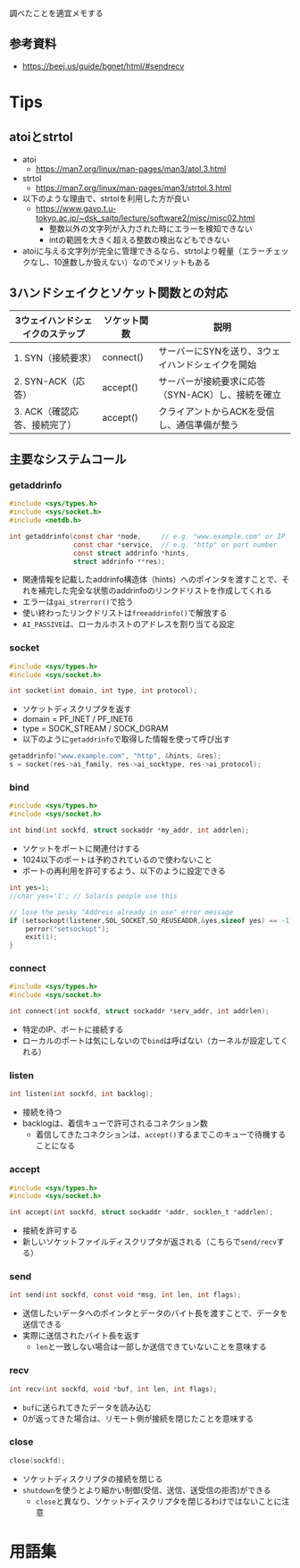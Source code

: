 調べたことを適宜メモする

## 参考資料
- https://beej.us/guide/bgnet/html/#sendrecv

# Tips
## atoiとstrtol
- atoi
  - https://man7.org/linux/man-pages/man3/atol.3.html
- strtol
  - https://man7.org/linux/man-pages/man3/strtol.3.html
- 以下のような理由で、strtolを利用した方が良い
  - https://www.gavo.t.u-tokyo.ac.jp/~dsk_saito/lecture/software2/misc/misc02.html
    - 整数以外の文字列が入力された時にエラーを検知できない
    - intの範囲を大きく超える整数の検出などもできない
- atoiに与える文字列が完全に管理できるなら、strtolより軽量（エラーチェックなし、10進数しか扱えない）なのでメリットもある

## 3ハンドシェイクとソケット関数との対応
| 3ウェイハンドシェイクのステップ	| ソケット関数 | 説明 |
| ---- | ---- | ---- |
| 1. SYN（接続要求） | connect() | サーバーにSYNを送り、3ウェイハンドシェイクを開始 |
| 2. SYN-ACK（応答） | accept() | サーバーが接続要求に応答（SYN-ACK）し、接続を確立 |
| 3. ACK（確認応答、接続完了） | accept() | クライアントからACKを受信し、通信準備が整う |

## 主要なシステムコール
### getaddrinfo
```c
#include <sys/types.h>
#include <sys/socket.h>
#include <netdb.h>

int getaddrinfo(const char *node,     // e.g. "www.example.com" or IP
                const char *service,  // e.g. "http" or port number
                const struct addrinfo *hints,
                struct addrinfo **res);
```
- 関連情報を記載したaddrinfo構造体（hints）へのポインタを渡すことで、それを補完した完全な状態のaddrinfoのリンクドリストを作成してくれる
- エラーは```gai_strerror()```で拾う
- 使い終わったリンクドリストは```freeaddrinfo()```で解放する
- ```AI_PASSIVE```は、ローカルホストのアドレスを割り当てる設定

### socket
```c
#include <sys/types.h>
#include <sys/socket.h>

int socket(int domain, int type, int protocol); 
```
- ソケットディスクリプタを返す
- domain = PF_INET / PF_INET6
- type = SOCK_STREAM / SOCK_DGRAM
- 以下のように```getaddrinfo```で取得した情報を使って呼び出す
```c
getaddrinfo("www.example.com", "http", &hints, &res);
s = socket(res->ai_family, res->ai_socktype, res->ai_protocol);
```

### bind
```c
#include <sys/types.h>
#include <sys/socket.h>

int bind(int sockfd, struct sockaddr *my_addr, int addrlen);
```
- ソケットをポートに関連付けする
- 1024以下のポートは予約されているので使わないこと
- ポートの再利用を許可するよう、以下のように設定できる
```c
int yes=1;
//char yes='1'; // Solaris people use this

// lose the pesky "Address already in use" error message
if (setsockopt(listener,SOL_SOCKET,SO_REUSEADDR,&yes,sizeof yes) == -1) {
    perror("setsockopt");
    exit(1);
} 
```

### connect
```c
#include <sys/types.h>
#include <sys/socket.h>

int connect(int sockfd, struct sockaddr *serv_addr, int addrlen); 
```
- 特定のIP、ポートに接続する
- ローカルのポートは気にしないので```bind```は呼ばない（カーネルが設定してくれる）

### listen
```c
int listen(int sockfd, int backlog); 
```
- 接続を待つ
- backlogは、着信キューで許可されるコネクション数
  - 着信してきたコネクションは、```accept()```するまでこのキューで待機することになる

### accept
```c
#include <sys/types.h>
#include <sys/socket.h>

int accept(int sockfd, struct sockaddr *addr, socklen_t *addrlen);
```
- 接続を許可する
- 新しいソケットファイルディスクリプタが返される（こちらで```send/recv```する）

### send
```c
int send(int sockfd, const void *msg, int len, int flags); 
```
- 送信したいデータへのポインタとデータのバイト長を渡すことで、データを送信できる
- 実際に送信されたバイト長を返す
  - ```len```と一致しない場合は一部しか送信できていないことを意味する

### recv
```c
int recv(int sockfd, void *buf, int len, int flags);
```
- ```buf```に送られてきたデータを読み込む
- 0が返ってきた場合は、リモート側が接続を閉じたことを意味する

### close
```c
close(sockfd); 
```
- ソケットディスクリプタの接続を閉じる
- ```shutdown```を使うとより細かい制御(受信、送信、送受信の拒否)ができる
  - ```close```と異なり、ソケットディスクリプタを閉じるわけではないことに注意

# 用語集
